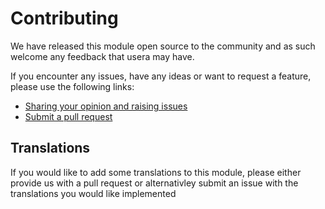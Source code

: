 # Contributing

We have released this module open source to the community and as such welcome
any feedback that usera may have.

If you encounter any issues, have any ideas or want to request a feature, please
use the following links:

 * [Sharing your opinion and raising issues](https://github.com/i-lateral/silverstripe-slightly-better-bulkloader/issues)
 * [Submit a pull request](https://github.com/i-lateral/silverstripe-slightly-better-bulkloader//pulls)

## Translations

If you would like to add some translations to this module, please either provide
us with a pull request or alternativley submit an issue with the translations you
would like implemented
